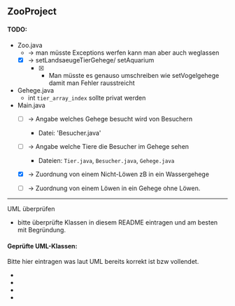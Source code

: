 ## ZooProject

#### TODO:

* Zoo.java
    -  -> man müsste Exceptions werfen kann man aber auch weglassen 
    - [x]  -> setLandsaeugeTierGehege/ setAquarium 
        - [x] - Man müsste es genauso umschreiben wie setVogelgehege damit man Fehler rausstreicht
* Gehege.java
    *   int `tier_array_index` sollte privat werden
* Main.java
    - [ ] -> Angabe welches Gehege besucht wird von Besuchern 
      -  Datei: 'Besucher.java'

    - [ ] -> Angabe welche Tiere die Besucher im Gehege sehen
      - Dateien: `Tier.java`, `Besucher.java`, `Gehege.java`

    - [x] -> Zuordnung von einem Nicht-Löwen zB in ein Wassergehege
    - [ ] -> Zuordnung von einem Löwen in ein Gehege ohne Löwen.

---
UML überprüfen 
* bitte überprüfte Klassen in diesem README eintragen und am besten mit Begründung.

#### Geprüfte UML-Klassen: 
Bitte hier eintragen was laut UML bereits korrekt ist bzw vollendet.

* 
* 
* 
* 

